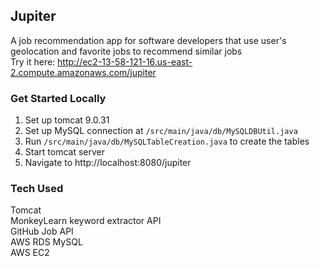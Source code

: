 ## Jupiter
A job recommendation app for software developers that use user's geolocation and favorite jobs to recommend similar jobs  
Try it here: http://ec2-13-58-121-16.us-east-2.compute.amazonaws.com/jupiter

### Get Started Locally
1. Set up tomcat 9.0.31
2. Set up MySQL connection at `/src/main/java/db/MySQLDBUtil.java`
3. Run `/src/main/java/db/MySQLTableCreation.java` to create the tables  
4. Start tomcat server
5. Navigate to http://localhost:8080/jupiter  

### Tech Used
Tomcat  
MonkeyLearn keyword extractor API  
GitHub Job API  
AWS RDS MySQL  
AWS EC2  
